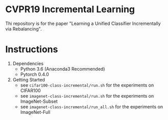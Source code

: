 # CVPR19 Incremental Learning
Thi repository is for the paper "Learning a Unified Classifier Incrementally via Rebalancing".
# Instructions
1. Dependencies
	- Python 3.6 (Anaconda3 Recommended)
	- Pytorch 0.4.0
2. Getting Started
	- see `cifar100-class-incremental/run.sh` for the experiments on CIFAR100
	- see `imagenet-class-incremental/run.sh` for the experiments on ImageNet-Subset
	- see `imagenet-class-incremental/run_all.sh` for the experiments on ImageNet-Full
